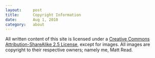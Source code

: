 ```yaml
---
layout:     post
title:      Copyright Information
date:       Aug 1, 2010
category:   about
---
```


All written content of this site is licensed under a
[Creative Commons Attribution-ShareAlike 2.5 License](http://creativecommons.org/licenses/by-sa/2.5/ca/),
except for images. All images are copyright to their respective owners; namely me, Matt Read.

